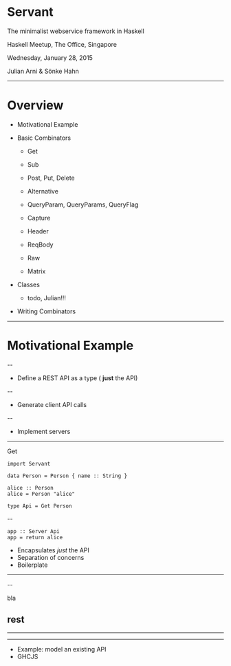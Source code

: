 # Servant

The minimalist webservice framework in Haskell

Haskell Meetup, The Office, Singapore

Wednesday, January 28, 2015

Julian Arni & Sönke Hahn

---

# Overview

- Motivational Example
- Basic Combinators
  - Get
  - Sub
  - Post, Put, Delete
  - Alternative
  - QueryParam, QueryParams, QueryFlag
  - Capture
  - Header
  - ReqBody
  - Raw

  - Matrix

- Classes
  - todo, Julian!!!
- Writing Combinators

---

# Motivational Example

--

- Define a REST API as a type ( **just** the API)

--

- Generate client API calls

--

- Implement servers

---

Get

~~~ {.haskell}
import Servant

data Person = Person { name :: String }

alice :: Person
alice = Person "alice"

type Api = Get Person
~~~
--
~~~ {.haskell}
app :: Server Api
app = return alice
~~~


- Encapsulates *just* the API
- Separation of concerns
- Boilerplate

---


--

bla

## rest

---

------------------------------------------------------------------------------
* Example: model an existing API
* GHCJS
